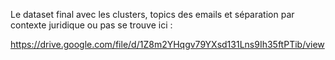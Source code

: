 Le dataset final avec les clusters, topics des emails et séparation par contexte juridique ou pas se trouve ici : 

https://drive.google.com/file/d/1Z8m2YHqgv79YXsd131Lns9Ih35ftPTib/view